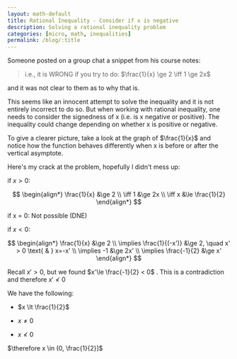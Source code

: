 ```yaml
---
layout: math-default                                                                   
title: Rational Inequality - Consider if x is negative
description: Solving a rational inequality problem
categories: [micro, math, inequalities]                                                
permalink: /blog/:title
---
```


Someone posted on a group chat a snippet from his course notes:

> i.e., it is WRONG if you try to do: $\frac{1}{x} \ge 2 \iff 1 \ge 2x$

and it was not clear to them as to why that is. 

This seems like an innocent attempt to solve the inequality and it is not entirely incorrect to do so. But when working with rational inequality, one needs to consider 
the signedness of x (i.e. is x negative or positive). The inequality could change depending on whether x is positive or negative.

To give a clearer picture, take a look at the graph of $\frac{1}{x}$ and notice how the function behaves differently when x is before or after the vertical asymptote.

Here's my crack at the problem, hopefully I didn't mess up:

if $x> 0:$

$$
\begin{align*}
\frac{1}{x} &\ge 2 \\
\iff 1 &\ge 2x \\
\iff x &\le \frac{1}{2}
\end{align*}
$$

if x = 0: Not possible (DNE)

if $x < 0$:

$$
\begin{align*}
\frac{1}{x} &\ge 2 \\
\implies \frac{1}{(-x')} &\ge 2, \quad x' > 0 \text{ & } x=-x' \\
\implies -1 &\ge 2x' \\
\implies \frac{-1}{2} &\ge x'
\end{align*}
$$

Recall $x'> 0$, but we found $x'\le \frac{-1}{2} < 0$ . This is a contradiction and therefore $x' \not \lt 0$

We have the following:

- $x \lt \frac{1}{2}$
  
- $x\ne 0$
  
- $x \not \lt 0$
  

$\therefore x \in (0, \frac{1}{2}]$
